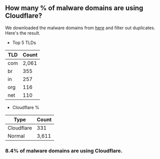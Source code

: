## How many % of malware domains are using Cloudflare?


We downloaded the malware domains from [here](https://urlhaus.abuse.ch) and filter out duplicates.
Here's the result.


[//]: # (start replacement)


- Top 5 TLDs

| TLD | Count |
| --- | --- |
| com | 2,061 |
| br | 355 |
| in | 257 |
| org | 116 |
| net | 110 |


- Cloudflare %

| Type | Count |
| --- | --- |
| Cloudflare | 331 |
| Normal | 3,611 |


### 8.4% of malware domains are using Cloudflare.